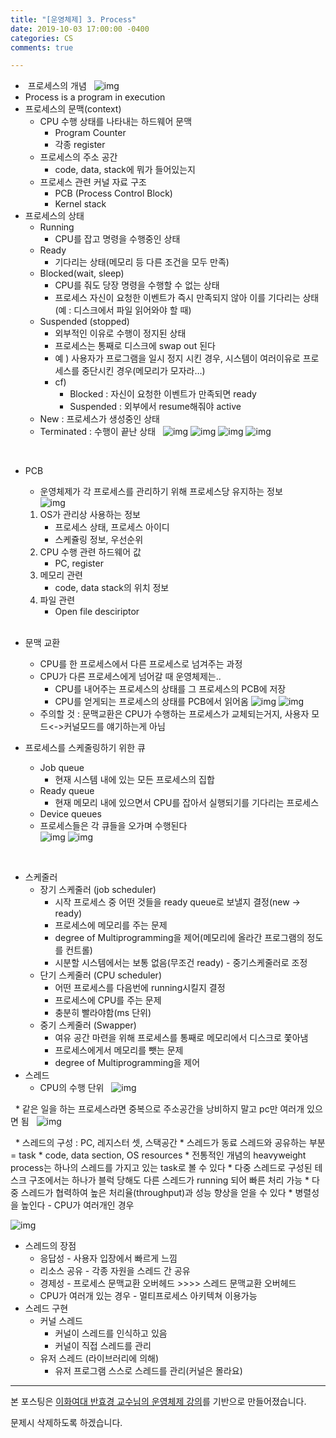```yaml
---
title: "[운영체제] 3. Process"
date: 2019-10-03 17:00:00 -0400
categories: CS
comments: true

---
```



*  프로세스의 개념
 
	![img](https://github.com/JennyLee4517/jennylee4517.github.io/blob/master/_posts/images/03_01.png?raw=true)
 
* Process is a program in execution
* 프로세스의 문맥(context)
	* CPU 수행 상태를 나타내는 하드웨어 문맥
		* Program Counter
		* 각종 register
	* 프로세스의 주소 공간
		* code, data, stack에 뭐가 들어있는지
	* 프로세스 관련 커널 자료 구조
		* PCB (Process Control Block)
		* Kernel stack
* 프로세스의 상태
	* Running
		* CPU를 잡고 명령을 수행중인 상태
	* Ready
		* 기다리는 상태(메모리 등 다른 조건을 모두 만족)
	* Blocked(wait, sleep)
		* CPU를 줘도 당장 명령을 수행할 수 없는 상태
		* 프로세스 자신이 요청한 이벤트가 즉시 만족되지 않아 이를 기다리는 상태(예 : 디스크에서 파일 읽어와야 할 때)
	* Suspended (stopped)
		* 외부적인 이유로 수행이 정지된 상태
		* 프로세스는 통째로 디스크에 swap out 된다
		* 예 ) 사용자가 프로그램을 일시 정지 시킨 경우, 시스템이 여러이유로 프로세스를 중단시킨 경우(메모리가 모자라…)
		* cf)
			* Blocked : 자신이 요청한 이벤트가 만족되면 ready
			* Suspended : 외부에서 resume해줘야 active
	* New : 프로세스가 생성중인 상태
	* Terminated : 수행이 끝난 상태
 		![img](https://github.com/JennyLee4517/jennylee4517.github.io/blob/master/_posts/images/03_02.png?raw=true)
		![img](https://github.com/JennyLee4517/jennylee4517.github.io/blob/master/_posts/images/03_03.png?raw=true)
	![img](https://github.com/JennyLee4517/jennylee4517.github.io/blob/master/_posts/images/03_04.png?raw=true)
	![img](https://github.com/JennyLee4517/jennylee4517.github.io/blob/master/_posts/images/03_05.png?raw=true)

 
* PCB
	* 운영체제가 각 프로세스를 관리하기 위해 프로세스당 유지하는 정보  
  ![img](https://github.com/JennyLee4517/jennylee4517.github.io/blob/master/_posts/images/03_06.png?raw=true)
 
	1. OS가 관리상 사용하는 정보
		* 프로세스 상태, 프로세스 아이디
		* 스케쥴링 정보, 우선순위  
	2. CPU 수행 관련 하드웨어 값  
		* PC, register  
	3. 메모리 관련  
		* code, data stack의 위치 정보  
	4. 파일 관련  
		* Open file desciriptor  
 
* 문맥 교환
	* CPU를 한 프로세스에서 다른 프로세스로 넘겨주는 과정
	* CPU가 다른 프로세스에게 넘어갈 때 운영체제는..
		* CPU를 내어주는 프로세스의 상태를 그 프로세스의 PCB에 저장
		* CPU를 얻게되는 프로세스의 상태를 PCB에서 읽어옴
		![img](https://github.com/JennyLee4517/jennylee4517.github.io/blob/master/_posts/images/03_07.png?raw=true)
		![img](https://github.com/JennyLee4517/jennylee4517.github.io/blob/master/_posts/images/03_08.png?raw=true)
 
 
	* 주의할 것 : 문맥교환은 CPU가 수행하는 프로세스가 교체되는거지, 사용자 모드<->커널모드를 얘기하는게 아님


* 프로세스를 스케줄링하기 위한 큐
	* Job queue
		* 현재 시스템 내에 있는 모든 프로세스의 집합
	* Ready queue
		* 현재 메모리 내에 있으면서 CPU를 잡아서 실행되기를 기다리는 프로세스
	* Device queues
	* 프로세스들은 각 큐들을 오가며 수행된다
 	
	![img](https://github.com/JennyLee4517/jennylee4517.github.io/blob/master/_posts/images/03_09.png?raw=true)
	![img](https://github.com/JennyLee4517/jennylee4517.github.io/blob/master/_posts/images/03_10.png?raw=true)
 

 
* 스케줄러
	* 장기 스케줄러 (job scheduler)
		* 시작 프로세스 중 어떤 것들을 ready queue로 보낼지 결정(new -> ready)
		* 프로세스에 메모리를 주는 문제
		* degree of Multiprogramming을 제어(메모리에 올라간 프로그램의 정도를 컨트롤)
		* 시분할 시스템에서는 보통 없음(무조건 ready) - 중기스케줄러로 조정
	* 단기 스케줄러 (CPU scheduler)
		* 어떤 프로세스를 다음번에 running시킬지 결정
		* 프로세스에 CPU를 주는 문제
		* 충분히 빨라야함(ms 단위)
	* 중기 스케줄러 (Swapper)
		* 여유 공간 마련을 위해 프로세스를 통째로 메모리에서 디스크로 쫓아냄
		* 프로세스에게서 메모리를 뺏는 문제
		* degree of Multiprogramming을 제어
* 스레드
	* CPU의 수행 단위
 	![img](https://github.com/JennyLee4517/jennylee4517.github.io/blob/master/_posts/images/03_11.png?raw=true)

 
	* 같은 일을 하는 프로세스라면 중복으로 주소공간을 낭비하지 말고 pc만 여러개 있으면 됨
 	![img](https://github.com/JennyLee4517/jennylee4517.github.io/blob/master/_posts/images/03_12.png?raw=true)

 
	* 스레드의 구성 : PC, 레지스터 셋, 스택공간
	* 스레드가 동료 스레드와 공유하는 부분 = task
		* code, data section, OS resources
	* 전통적인 개념의 heavyweight process는 하나의 스레드를 가지고 있는 task로 볼 수 있다
	* 다중 스레드로 구성된 테스크 구조에서는 하나가 블럭 당해도 다른 스레드가 running 되어 빠른 처리 가능
	* 다중 스레드가 협력하여 높은 처리율(throughput)과 성능 향상을 얻을 수 있다
	* 병렬성을 높인다 - CPU가 여러개인 경우

![img](https://github.com/JennyLee4517/jennylee4517.github.io/blob/master/_posts/images/03_13.png?raw=true)

* 스레드의 장점
	* 응답성 - 사용자 입장에서 빠르게 느낌
	* 리소스 공유 - 각종 자원을 스레드 간 공유
	* 경제성 - 프로세스 문맥교환 오버헤드 >>>> 스레드 문맥교환 오버헤드
	* CPU가 여러개 있는 경우 - 멀티프로세스 아키텍쳐 이용가능
* 스레드 구현
	* 커널 스레드
		* 커널이 스레드를 인식하고 있음
		* 커널이 직접 스레드를 관리
	* 유저 스레드 (라이브러리에 의해)
		* 유저 프로그램 스스로 스레드를 관리(커널은 몰라요)

------

본 포스팅은 [이화여대 반효경 교수님의 운영체제 강의](http://www.kocw.net/home/search/kemView.do?kemId=1046323&ar=pop)를 기반으로 만들어졌습니다.  

문제시 삭제하도록 하겠습니다.  
